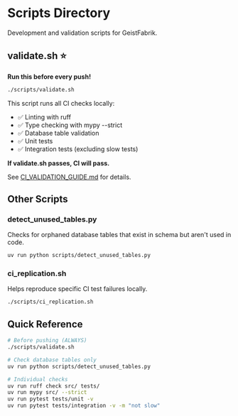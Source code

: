 # Scripts Directory

Development and validation scripts for GeistFabrik.

## validate.sh ⭐

**Run this before every push!**

```bash
./scripts/validate.sh
```

This script runs all CI checks locally:
- ✅ Linting with ruff
- ✅ Type checking with mypy --strict
- ✅ Database table validation
- ✅ Unit tests
- ✅ Integration tests (excluding slow tests)

**If validate.sh passes, CI will pass.**

See [CI_VALIDATION_GUIDE.md](../docs/CI_VALIDATION_GUIDE.md) for details.

## Other Scripts

### detect_unused_tables.py
Checks for orphaned database tables that exist in schema but aren't used in code.

```bash
uv run python scripts/detect_unused_tables.py
```

### ci_replication.sh
Helps reproduce specific CI test failures locally.

```bash
./scripts/ci_replication.sh
```

## Quick Reference

```bash
# Before pushing (ALWAYS)
./scripts/validate.sh

# Check database tables only
uv run python scripts/detect_unused_tables.py

# Individual checks
uv run ruff check src/ tests/
uv run mypy src/ --strict
uv run pytest tests/unit -v
uv run pytest tests/integration -v -m "not slow"
```
